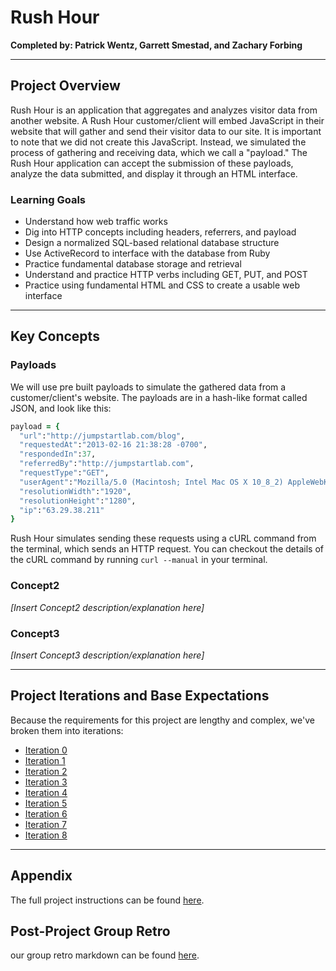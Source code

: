 # Rush Hour
__Completed by: Patrick Wentz, Garrett Smestad, and Zachary Forbing__

----

## Project Overview

Rush Hour is an application that aggregates and analyzes visitor data from another website. A Rush Hour customer/client will embed JavaScript in their website that will gather and send their visitor data to our site. It is important to note that we did not create this JavaScript. Instead, we simulated the process of gathering and receiving data, which we call a "payload." The Rush Hour application can accept the submission of these payloads, analyze the data submitted, and display it through an HTML interface.

### Learning Goals

* Understand how web traffic works
* Dig into HTTP concepts including headers, referrers, and payload
* Design a normalized SQL-based relational database structure
* Use ActiveRecord to interface with the database from Ruby
* Practice fundamental database storage and retrieval
* Understand and practice HTTP verbs including GET, PUT, and POST
* Practice using fundamental HTML and CSS to create a usable web interface

----

## Key Concepts

### Payloads

We will use pre built payloads to simulate the gathered data from a customer/client's website. The payloads are in a hash-like format called JSON, and look like this:
```ruby
payload = {
  "url":"http://jumpstartlab.com/blog",
  "requestedAt":"2013-02-16 21:38:28 -0700",
  "respondedIn":37,
  "referredBy":"http://jumpstartlab.com",
  "requestType":"GET",
  "userAgent":"Mozilla/5.0 (Macintosh; Intel Mac OS X 10_8_2) AppleWebKit/537.17 (KHTML, like Gecko) Chrome/24.0.1309.0 Safari/537.17",
  "resolutionWidth":"1920",
  "resolutionHeight":"1280",
  "ip":"63.29.38.211"
}
```
Rush Hour simulates sending these requests using a cURL command from the terminal, which sends an HTTP request. You can checkout the details of the cURL command by running `curl --manual` in your terminal.

### Concept2

*[Insert Concept2 description/explanation here]*

### Concept3

*[Insert Concept3 description/explanation here]*

----

## Project Iterations and Base Expectations

Because the requirements for this project are lengthy and complex, we've broken them into iterations:

* [Iteration 0](https://github.com/turingschool/curriculum/blob/master/source/projects/rush_hour.md#iteration-0)
* [Iteration 1](https://github.com/turingschool/curriculum/blob/master/source/projects/rush_hour.md#iteration-1)
* [Iteration 2](https://github.com/turingschool/curriculum/blob/master/source/projects/rush_hour.md#iteration-2)
* [Iteration 3](https://github.com/turingschool/curriculum/blob/master/source/projects/rush_hour.md#iteration-3)
* [Iteration 4](https://github.com/turingschool/curriculum/blob/master/source/projects/rush_hour.md#iteration-4)
* [Iteration 5](https://github.com/turingschool/curriculum/blob/master/source/projects/rush_hour.md#iteration-5)
* [Iteration 6](https://github.com/turingschool/curriculum/blob/master/source/projects/rush_hour.md#iteration-6)
* [Iteration 7](https://github.com/turingschool/curriculum/blob/master/source/projects/rush_hour.md#iteration-7)
* [Iteration 8](https://github.com/turingschool/curriculum/blob/master/source/projects/rush_hour.md#iteration-8)

----

## Appendix

The full project instructions can be found [here](https://github.com/turingschool/curriculum/blob/master/source/projects/rush_hour.md).

## Post-Project Group Retro

our group retro markdown can be found [here](https://gist.github.com/zackforbing/abb77a9b647402fa199c3b7335eef116).
